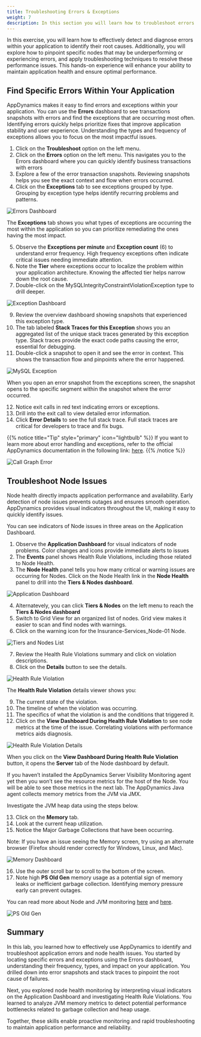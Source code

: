 ```yaml
---
title: Troubleshooting Errors & Exceptions
weight: 7
description: In this section you will learn how to troubleshoot errors within your application 
---
```


In this exercise, you will learn how to effectively detect and diagnose errors within your application to identify their root causes. Additionally, you will explore how to pinpoint specific nodes that may be underperforming or experiencing errors, and apply troubleshooting techniques to resolve these performance issues. This hands-on experience will enhance your ability to maintain application health and ensure optimal performance.  

## Find Specific Errors Within Your Application
AppDynamics makes it easy to find errors and exceptions within your application. You can use the **Errors** dashboard to see transactions snapshots with errors and find the exceptions that are occurring most often. Identifying errors quickly helps prioritize fixes that improve application stability and user experience. Understanding the types and frequency of exceptions allows you to focus on the most impactful issues.  

1. Click on the **Troubleshoot** option on the left menu. 
2. Click on the **Errors** option on the left menu. This navigates you to the Errors dashboard where you can quickly identify business transactions with errors 
3. Explore a few of the error transaction snapshots. Reviewing snapshots helps you see the exact context and flow when errors occurred.
4. Click on the **Exceptions** tab to see exceptions grouped by type. Grouping by exception type helps identify recurring problems and patterns.

![Errors Dashboard](images/errors-dashboard.png)  
  

The **Exceptions** tab shows you what types of exceptions are occurring the most within the application so you can prioritize remediating the ones having the most impact.

5. Observe the **Exceptions per minute** and **Exception count** (6) to understand error frequency. High frequency exceptions often indicate critical issues needing immediate attention.
7.  Note the **Tier** where exceptions occur to localize the problem within your application architecture. Knowing the affected tier helps narrow down the root cause.
8. Double-click on the MySQLIntegrityConstraintViolationException type to drill deeper.  

![Exception Dashboard](images/exception-dashboard.png)  
  
9. Review the overview dashboard showing snapshots that experienced this exception type.
10. The tab labeled **Stack Traces for this Exception** shows you an aggregated list of the unique stack traces generated by this exception type. Stack traces provide the exact code paths causing the error, essential for debugging.
11. Double-click a snapshot to open it and see the error in context.
This shows the transaction flow and pinpoints where the error happened.

![MySQL Exception](images/MySQL-exception.png)  

When you open an error snapshot from the exceptions screen, the snapshot opens to the specific segment within the snapshot where the error occurred.

12.  Notice exit calls in red text indicating errors or exceptions. 
13.  Drill into the exit call to view detailed error information.
14.  Click **Error Details** to see the full stack trace. Full stack traces are critical for developers to trace and fix bugs.

{{% notice title="Tip" style="primary"  icon="lightbulb" %}}
If you want to learn more about error handling and exceptions, refer to the official AppDynamics documentation in the following link: [here](https://docs.appdynamics.com/appd/23.x/latest/en/application-monitoring/troubleshooting-applications/errors-and-exceptions).
{{% /notice %}}


![Call Graph Error](images/callgraph-error.png)  
  

## Troubleshoot Node Issues

Node health directly impacts application performance and availability. Early detection of node issues prevents outages and ensures smooth operation. AppDynamics provides visual indicators throughout the UI, making it easy to quickly identify issues.  

You can see indicators of Node issues in three areas on the Application Dashboard.  

1. Observe the **Application Dashboard** for visual indicators of node problems. Color changes and icons provide immediate alerts to issues
2. The **Events** panel shows Health Rule Violations, including those related to Node Health.
3. The **Node Health** panel tells you how many critical or warning issues are occurring for Nodes. Click on the Node Health link in the **Node Health** panel to drill into the **Tiers & Nodes dashboard**.  

![Application Dashboard](images/application-dashboard.png)  

4. Alternatevely, you can click **Tiers & Nodes** on the left menu to reach the **Tiers & Nodes dashboard**
5. Switch to Grid View for an organized list of nodes. Grid view makes it easier to scan and find nodes with warnings.
6. Click on the warning icon for the Insurance-Services_Node-01 Node.

![Tiers and Nodes List](images/tiers-nodes-list.png)  

7. Review the Health Rule Violations summary and click on violation descriptions.
8. Click on the **Details** button to see the details.

![Health Rule Violation](images/health-rule-violations.png)  

The **Health Rule Violation** details viewer shows you:

9. The current state of the violation.
10. The timeline of when the violation was occurring.
11. The specifics of what the violation is and the conditions that triggered it.
12. Click on the **View Dashboard During Health Rule Violation** to see node metrics at the time of the issue. Correlating violations with performance metrics aids diagnosis. 

![Health Rule Violation Details](images/health-rule-violation-details.png)  

When you click on the **View Dashboard During Health Rule Violation** button, it opens the **Server** tab of the Node dashboard by default.

If you haven’t installed the AppDynamics Server Visibility Monitoring agent yet then you won’t see the resource metrics for the host of the Node. You will be able to see those metrics in the next lab. The AppDynamics Java agent collects memory metrics from the JVM via JMX.

Investigate the JVM heap data using the steps below.

13. Click on the **Memory** tab.
14. Look at the current heap utilization.
15. Notice the Major Garbage Collections that have been occurring.

Note: If you have an issue seeing the Memory screen, try using an alternate browser (Firefox should render correctly for Windows, Linux, and Mac).  

![Memory Dashboard](images/memory-dashboard.png)  

16. Use the outer scroll bar to scroll to the bottom of the screen.
17. Note high **PS Old Gen** memory usage as a potential sign of memory leaks or inefficient garbage collection. Identifying memory pressure early can prevent outages.

You can read more about Node and JVM monitoring [here](https://docs.appdynamics.com/appd/23.x/latest/en/application-monitoring/tiers-and-nodes/troubleshoot-node-problems) and [here](https://docs.appdynamics.com/appd/23.x/latest/en/application-monitoring/tiers-and-nodes/monitor-jvms).  

![PS Old Gen](images/ps-old-gen.png)  

## Summary 

In this lab, you learned how to effectively use AppDynamics to identify and troubleshoot application errors and node health issues. You started by locating specific errors and exceptions using the Errors dashboard, understanding their frequency, types, and impact on your application. You drilled down into error snapshots and stack traces to pinpoint the root cause of failures.

Next, you explored node health monitoring by interpreting visual indicators on the Application Dashboard and investigating Health Rule Violations. You learned to analyze JVM memory metrics to detect potential performance bottlenecks related to garbage collection and heap usage.  

Together, these skills enable proactive monitoring and rapid troubleshooting to maintain application performance and reliability. 